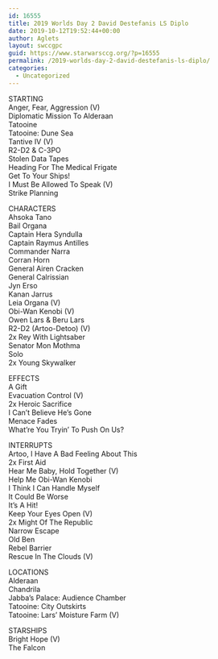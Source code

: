 ```yaml
---
id: 16555
title: 2019 Worlds Day 2 David Destefanis LS Diplo
date: 2019-10-12T19:52:44+00:00
author: Aglets
layout: swccgpc
guid: https://www.starwarsccg.org/?p=16555
permalink: /2019-worlds-day-2-david-destefanis-ls-diplo/
categories:
  - Uncategorized
---
```

STARTING  
Anger, Fear, Aggression (V)  
Diplomatic Mission To Alderaan  
Tatooine  
Tatooine: Dune Sea  
Tantive IV (V)  
R2-D2 & C-3PO  
Stolen Data Tapes  
Heading For The Medical Frigate  
Get To Your Ships!  
I Must Be Allowed To Speak (V)  
Strike Planning

CHARACTERS  
Ahsoka Tano  
Bail Organa  
Captain Hera Syndulla  
Captain Raymus Antilles  
Commander Narra  
Corran Horn  
General Airen Cracken  
General Calrissian  
Jyn Erso  
Kanan Jarrus  
Leia Organa (V)  
Obi-Wan Kenobi (V)  
Owen Lars & Beru Lars  
R2-D2 (Artoo-Detoo) (V)  
2x Rey With Lightsaber  
Senator Mon Mothma  
Solo  
2x Young Skywalker

EFFECTS  
A Gift  
Evacuation Control (V)  
2x Heroic Sacrifice  
I Can’t Believe He’s Gone  
Menace Fades  
What’re You Tryin’ To Push On Us?

INTERRUPTS  
Artoo, I Have A Bad Feeling About This  
2x First Aid  
Hear Me Baby, Hold Together (V)  
Help Me Obi-Wan Kenobi  
I Think I Can Handle Myself  
It Could Be Worse  
It’s A Hit!  
Keep Your Eyes Open (V)  
2x Might Of The Republic  
Narrow Escape  
Old Ben  
Rebel Barrier  
Rescue In The Clouds (V)

LOCATIONS  
Alderaan  
Chandrila  
Jabba’s Palace: Audience Chamber  
Tatooine: City Outskirts  
Tatooine: Lars’ Moisture Farm (V)

STARSHIPS  
Bright Hope (V)  
The Falcon